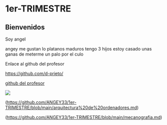 # 1er-TRIMESTRE


## Bienvenidos

Soy angel

angey
me gustan lo platanos maduros
tengo 3 hijos
estoy casado 
unas ganas de meterme un palo por el culo

Enlace al github del profesor

https://github.com/d-prieto/ 


 [github del profesor](https://github.com/d-prieto/)


![](https://estaticos-cdn.elperiodico.com/clip/2bf30213-8416-4e91-91b6-283d19007769_alta-libre-aspect-ratio_default_0.jpg)

(https://github.com/ANGEY33/1er-TRIMESTRE/blob/main/arquitectura%20de%20ordenadores.md)

(https://github.com/ANGEY33/1er-TRIMESTRE/blob/main/mecanografia.md)

